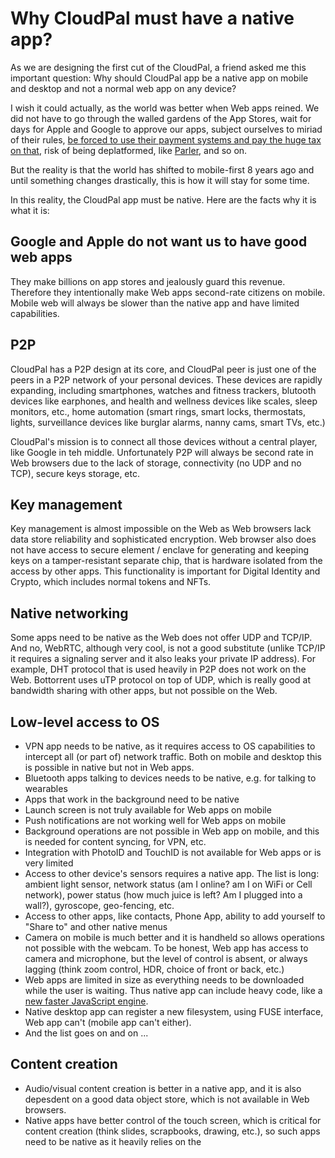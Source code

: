 # Why CloudPal must have a native app?
As we are designing the first cut of the CloudPal, a friend asked me this important question:
Why should CloudPal app be a native app on mobile and desktop and not a normal web app on any device?

I wish it could actually, as the world was better when Web apps reined. We did not have to go through the walled gardens of the App Stores, wait for days for Apple and Google to approve our apps, subject ourselves to miriad of their rules, [be forced to use their payment systems and pay the huge tax on that](https://variety.com/2020/digital/news/apple-app-store-fee-cut-developers-spotify-epic-1234834668/), risk of being deplatformed, like [Parler](https://www.theverge.com/22224860/parler-trump-deplatformed-capitol-raid-moderation-censorship-facebook-amazon-twitter), and so on.

But the reality is that the world has shifted to mobile-first 8 years ago and until something changes drastically, this is how it will stay for some time.

In this reality, the CloudPal app must be native. Here are the facts why it is what it is:

## Google and Apple do not want us to have good web apps
They make billions on app stores and jealously guard this revenue. Therefore they intentionally make Web apps second-rate citizens on mobile. Mobile web will always be slower than the native app and have limited capabilities.

## P2P
CloudPal has a P2P design at its core, and CloudPal peer is just one of the peers in a P2P network of your personal devices. 
These devices are rapidly expanding, including smartphones, watches and fitness trackers, blutooth devices like earphones, 
and health and wellness devices like scales, sleep monitors, etc., home automation (smart rings, smart locks, thermostats, lights, surveillance devices like burglar alarms, nanny cams, smart TVs, etc.)

CloudPal's mission is to connect all those devices without a central player, like Google in teh middle.
Unfortunately P2P will always be second rate in Web browsers due to the lack of storage, connectivity (no UDP and no TCP), secure keys storage, etc. 

## Key management 
Key management is almost impossible on the Web as Web browsers lack data store reliability and sophisticated encryption. 
Web browser also does not have access to secure element / enclave for generating and keeping keys 
on a tamper-resistant separate chip, that is hardware isolated from the access by other apps.
This functionality is important for Digital Identity and Crypto, which includes normal tokens and NFTs.

## Native networking
Some apps need to be native as the Web does not offer UDP and TCP/IP. And no, WebRTC, although very cool, is not a good substitute 
(unlike TCP/IP it requires a signaling server and it also leaks your private IP address). 
For example, DHT protocol that is used heavily in P2P does not work on the Web. 
Bottorrent uses uTP protocol on top of UDP, which is really good at bandwidth sharing with other apps, but not possible on the Web.

## Low-level access to OS
- VPN app needs to be native, as it requires access to OS capabilities to intercept all (or part of) network traffic. Both on mobile and desktop this is possible in native but not in Web apps.
- Bluetooth apps talking to devices needs to be native, e.g. for talking to wearables
- Apps that work in the background need to be native
- Launch screen is not truly available for Web apps on mobile
- Push notifications are not working well for Web apps on mobile
- Background operations are not possible in Web app on mobile, and this is needed for content syncing, for VPN, etc.
- Integration with PhotoID and TouchID is not available for Web apps or is very limited
- Access to other device's sensors requires a native app. The list is long: ambient light sensor, network status (am I online? am I on WiFi or Cell network), power status (how much juice is left? Am I plugged into a wall?), gyroscope, geo-fencing, etc. 
- Access to other apps, like contacts, Phone App, ability to add yourself to "Share to" and other native menus
- Camera on mobile is much better and it is handheld so allows operations not possible with the webcam. To be honest, Web app has access to camera and microphone, but the level of control is absent, or always lagging (think zoom control, HDR, choice of front or back, etc.)
- Web apps are limited in size as everything needs to be downloaded while the user is waiting. Thus native app can include heavy code, like a [new faster JavaScript engine](https://reactnative.dev/blog/2021/03/12/version-0.64).
- Native desktop app can register a new filesystem, using FUSE interface, Web app can't (mobile app can't either).
- And the list goes on and on ...

## Content creation
- Audio/visual content creation is better in a native app, and it is also depesdent on a good data object store, which is not available in Web browsers.
- Native apps have better control of the touch screen, which is critical for content creation (think slides, scrapbooks, drawing, etc.), so such apps need to be native as it heavily relies on the 
 
